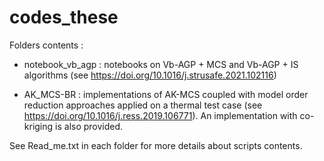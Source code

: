 # codes_these

Folders contents : 
  -  notebook_vb_agp : notebooks on Vb-AGP + MCS and Vb-AGP + IS algorithms (see https://doi.org/10.1016/j.strusafe.2021.102116)
  
  - AK_MCS-BR : implementations of AK-MCS coupled with model order reduction approaches applied on a thermal test case (see https://doi.org/10.1016/j.ress.2019.106771). An implementation with co-kriging is also provided. 

See Read_me.txt in each folder for more details about scripts contents. 
